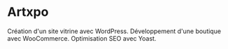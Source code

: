 # Artxpo

Création d'un site vitrine avec WordPress.
Développement d'une boutique avec WooCommerce.
Optimisation SEO avec Yoast.
